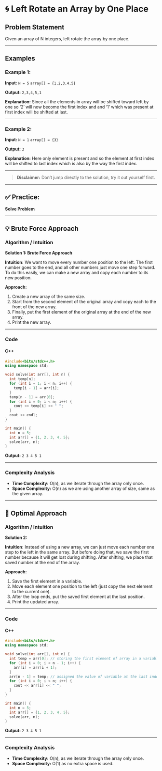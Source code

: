 # 🌀 Left Rotate an Array by One Place

## Problem Statement

Given an array of N integers, left rotate the array by one place.

---

## Examples

### Example 1:

**Input:**
`N = 5`
`array[] = {1,2,3,4,5}`

**Output:**
`2,3,4,5,1`

**Explanation:**
Since all the elements in array will be shifted toward left by one so ‘2’ will now become the first index and and ‘1’ which was present at first index will be shifted at last.

---

### Example 2:

**Input:**
`N = 1`
`array[] = {3}`

**Output:**
`3`

**Explanation:**
Here only element is present and so the element at first index will be shifted to last index which is also by the way the first index.

---

> **Disclaimer:** Don’t jump directly to the solution, try it out yourself first.

---

## ✅ Practice:

**Solve Problem**

---

## 💡 Brute Force Approach

### Algorithm / Intuition

**Solution 1: Brute Force Approach**

**Intuition:**
We want to move every number one position to the left. The first number goes to the end, and all other numbers just move one step forward. To do this easily, we can make a new array and copy each number to its new position.

**Approach:**

1. Create a new array of the same size.
2. Start from the second element of the original array and copy each to the front of the new array.
3. Finally, put the first element of the original array at the end of the new array.
4. Print the new array.

---

### Code

#### C++

```cpp
#include<bits/stdc++.h>
using namespace std;

void solve(int arr[], int n) {
  int temp[n];
  for (int i = 1; i < n; i++) {
    temp[i - 1] = arr[i];
  }
  temp[n - 1] = arr[0];
  for (int i = 0; i < n; i++) {
    cout << temp[i] << " ";
  }
  cout << endl;
}

int main() {
  int n = 5;
  int arr[] = {1, 2, 3, 4, 5};
  solve(arr, n);
}
```

**Output:**
`2 3 4 5 1`

---

### Complexity Analysis

* **Time Complexity:** O(n), as we iterate through the array only once.
* **Space Complexity:** O(n) as we are using another array of size, same as the given array.

---

## 🔧 Optimal Approach

### Algorithm / Intuition

**Solution 2:**

**Intuition:**
Instead of using a new array, we can just move each number one step to the left in the same array. But before doing that, we save the first number because it will get lost during shifting. After shifting, we place that saved number at the end of the array.

**Approach:**

1. Save the first element in a variable.
2. Move each element one position to the left (just copy the next element to the current one).
3. After the loop ends, put the saved first element at the last position.
4. Print the updated array.

---

### Code

#### C++

```cpp
#include<bits/stdc++.h>
using namespace std;

void solve(int arr[], int n) {
  int temp = arr[0]; // storing the first element of array in a variable
  for (int i = 0; i < n - 1; i++) {
    arr[i] = arr[i + 1];
  }
  arr[n - 1] = temp; // assigned the value of variable at the last index
  for (int i = 0; i < n; i++) {
    cout << arr[i] << " ";
  }
}

int main() {
  int n = 5;
  int arr[] = {1, 2, 3, 4, 5};
  solve(arr, n);
}
```

**Output:**
`2 3 4 5 1`

---

### Complexity Analysis

* **Time Complexity:** O(n), as we iterate through the array only once.
* **Space Complexity:** O(1) as no extra space is used.
